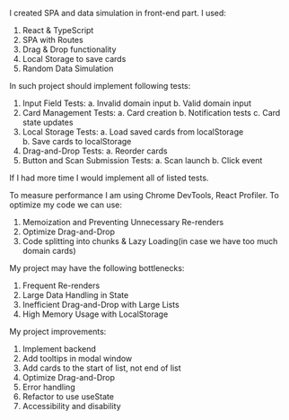 I created SPA and data simulation in front-end part. I used:

1. React & TypeScript
2. SPA with Routes
3. Drag & Drop functionality
4. Local Storage to save cards
5. Random Data Simulation

In such project should implement following tests:

1. Input Field Tests:
   a. Invalid domain input
   b. Valid domain input
2. Card Management Tests:
   a. Card creation
   b. Notification tests
   c. Card state updates
3. Local Storage Tests:
   a. Load saved cards from localStorage  
   b. Save cards to localStorage
4. Drag-and-Drop Tests:
   a. Reorder cards
5. Button and Scan Submission Tests:
   a. Scan launch
   b. Click event

If I had more time I would implement all of listed tests.

To measure performance I am using Chrome DevTools, React Profiler.
To optimize my code we can use:

1. Memoization and Preventing Unnecessary Re-renders
2. Optimize Drag-and-Drop
3. Code splitting into chunks & Lazy Loading(in case we have too much domain cards)

My project may have the following bottlenecks:

1. Frequent Re-renders
2. Large Data Handling in State
3. Inefficient Drag-and-Drop with Large Lists
4. High Memory Usage with LocalStorage

My project improvements:

1. Implement backend
2. Add tooltips in modal window
3. Add cards to the start of list, not end of list
4. Optimize Drag-and-Drop
5. Error handling
6. Refactor to use useState
7. Accessibility and disability
